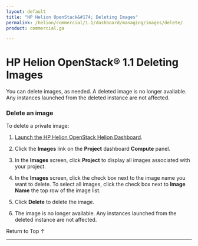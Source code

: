 ```yaml
---
layout: default
title: "HP Helion OpenStack&#174; Deleting Images"
permalink: /helion/commercial/1.1/dashboard/managing/images/delete/
product: commercial.ga

---
```

<!--PUBLISHED-->

<script>

function PageRefresh {
onLoad="window.refresh"
}

PageRefresh();

</script>

<!--
<p style="font-size: small;"> <a href="/helion/commercial/1.1/ga1/install/">&#9664; PREV</a> | <a href="/helion/commercial/1.1/ga1/install-overview/">&#9650; UP</a> | <a href="/helion/commercial/1.1/ga1/">NEXT &#9654;</a></p> 
-->

# HP Helion OpenStack&#174; 1.1 Deleting Images

You can delete images, as needed. A deleted image is no longer available. Any instances launched from the deleted instance are not affected.

### Delete an image ###

To delete a private image:

1. [Launch the HP Helion OpenStack Helion Dashboard](/helion/openstack/1.1/dashboard/login/).

2. Click the **Images** link on the **Project** dashboard **Compute** panel.

3. In the **Images** screen, click **Project** to display all images associated with your project.

4. In the **Images** screen, click the check box next to the image name you want to delete. To select all images, click the check box next to **Image Name** the top row of the image list.

5. Click **Delete** to delete the image.

6. The image is no longer available. Any instances launched from the deleted instance are not affected.

<p><a href="#top" style="padding:14px 0px 14px 0px; text-decoration: none;"> Return to Top &#8593; </a>


----
